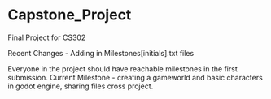 # Capstone_Project

Final Project for CS302

Recent Changes - Adding in Milestones[initials].txt files

Everyone in the project should have reachable milestones in the first submission.
Current Milestone - creating a gameworld and basic characters in godot engine, sharing files cross project.
